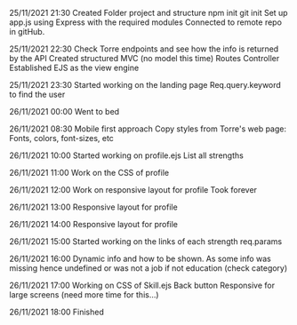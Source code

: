 25/11/2021 21:30
Created Folder project and structure
npm init
git init
Set up app.js using Express with the required modules 
Connected to remote repo in gitHub.


25/11/2021 22:30
Check Torre endpoints and see how the info is returned by the API 
Created structured MVC (no model this time)
Routes
Controller
Established EJS as the view engine


25/11/2021 23:30
Started working on the landing page
Req.query.keyword to find the user

26/11/2021 00:00
Went to bed

26/11/2021 08:30
Mobile first approach
Copy styles from Torre's web page: Fonts, colors, font-sizes, etc

26/11/2021 10:00
Started working on profile.ejs
List all strengths

26/11/2021 11:00
Work on the CSS of profile

26/11/2021 12:00
Work on responsive layout for profile
Took forever

26/11/2021 13:00
Responsive layout for profile

26/11/2021 14:00
Responsive layout for profile

26/11/2021 15:00
Started working on the links of each strength
req.params

26/11/2021 16:00
Dynamic info and how to be shown.
As some info was missing hence undefined or was not a job if not education (check category)

26/11/2021 17:00
Working on CSS of Skill.ejs
Back button
Responsive for large screens (need more time for this...)

26/11/2021 18:00
Finished
